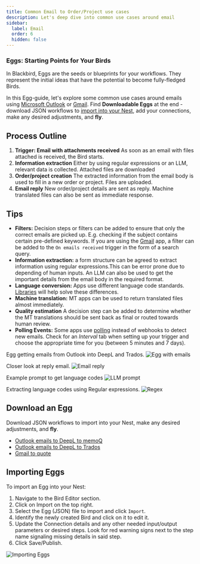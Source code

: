 ```yaml
---
title: Common Email to Order/Project use cases
description: Let's deep dive into common use cases around email
sidebar:
  label: Email
  order: 6
  hidden: false
---
```


### Eggs: Starting Points for Your Birds

In Blackbird, Eggs are the seeds or blueprints for your workflows. They represent the initial ideas that have the potential to become fully-fledged Birds.

In this Egg-guide, let's explore some common use cases around emails using [Microsoft Outlook](https://docs.blackbird.io/apps/microsoft-365-email-outlook/) or [Gmail](https://docs.blackbird.io/apps/gmail/). Find **Downloadable Eggs** at the end - download JSON workflows to [import into your Nest](https://docs.blackbird.io/eggs/emails/#importing-eggs), add your connections, make any desired adjustments, and **fly**.

## Process Outline

1. **Trigger: Email with attachments received**
As soon as an email with files attached is received, the Bird starts. 
2. **Information extraction**
Either by using regular expressions or an LLM, relevant data is collected. Attached files are downloaded
3. **Order/project creation**
The extracted information from the email body is used to fill in a new order or project. Files are uploaded.
4. **Email reply**
New order/project details are sent as reply. Machine translated files can also be sent as immediate response.

## Tips

- **Filters:** Decision steps or filters can be added to ensure that only the correct emails are picked up. E.g. checking if the subject contains certain pre-defined keywords. If you are using the [Gmail](https://docs.blackbird.io/apps/gmail/) app, a filter can be added to the `On emails received` trigger in the form of a search query.  
- **Information extraction:** a form structure can be agreed to extract information using regular expressions.This can be error prone due to depending of human inputs. An LLM can also be used to get the important details from the email body in the required format. 
- **Language conversion:** Apps use different language code standards. [Libraries](https://docs.blackbird.io/concepts/libraries/) will help solve these differences.
- **Machine translation:** MT apps can be used to return translated files almost immediately.
- **Quality estimation** A decision step can be added to determine whether the MT translations should be sent back as final or routed towards human review.
- **Polling Events:** Some apps use [polling](https://docs.blackbird.io/concepts/triggers/#polling) instead of webhooks to detect new emails. Check for an _Interval_ tab when setting up your trigger and choose the appropriate time for you (between 5 minutes and 7 days).

Egg getting emails from Outlook into DeepL and Trados.
![Egg with emails](../../../assets/docs/eggs/Egg6_Outlook_DeepL_Trados.png)

Closer look at reply email.
![Email reply](../../../assets/docs/eggs/Egg6_InstantReply.png)

Example prompt to get language codes
![LLM prompt](../../../assets/docs/eggs/Egg6_GetLanguageExample.png)

Extracting language codes using Regular expressions.
![Regex](../../../assets/docs/eggs/Egg6_ExtractLanguagesRegex.png)

## Download an Egg

Download JSON workflows to import into your Nest, make any desired adjustments, and **fly**.

- <a href="https://docs.blackbird.io/downloads/Outlook_MT_memoQ.json" download>Outlook emails to DeepL to memoQ</a>
- <a href="https://docs.blackbird.io//downloads/Outlook_MT_Trados.json" download>Outlook emails to DeepL to Trados</a>
- <a href="https://docs.blackbird.io//downloads/Gmail_to_quote.json" download>Gmail to quote</a>

## Importing Eggs

To import an Egg into your Nest:

1. Navigate to the Bird Editor section.
2. Click on Import on the top right.
3. Select the Egg (JSON) file to import and click `Import`.
4. Identify the newly created Bird and click on it to edit it.
5. Update the Connection details and any other needed input/output parameters or desired steps. Look for red warning signs next to the step name signaling missing details in said step.
6. Click Save/Publish.

![Importing Eggs](../../../assets/docs/eggs/ImportEggs.gif)
